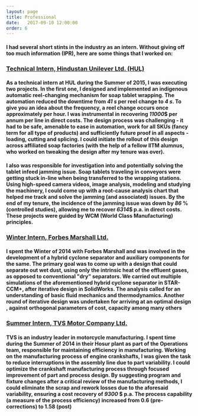 ```yaml
---
layout: page 
title: Professional 
date:   2017-09-10 12:00:00
order: 6
---
```


<h4>I had several short stints in the industry as an intern. Without giving off too much information (IPR), here are some things that I worked on:</h4>

<h3><u><a href="https://www.hul.co.in/">Technical Intern, Hindustan Unilever Ltd. (HUL)</a></u></h3>
<h4> As a technical intern at HUL during the Summer of 2015, I was executing two projects. In the first one, I designed and implemented an indigenous automatic reel-changing mechanism for soap tablet wrapping. The automation reduced the downtime from <em>41 s</em> per reel change to <em>4 s</em>. To give you an idea about the frequency, a reel change occurs once approximately per hour. I was instrumental in recovering <em>11000</em>$ per annum per line in direct costs. The design process was challenging - it had to be safe, amenable to ease in automation, work for all SKUs (fancy term for all type of products) and sufficiently future proof in all aspects - loading, cutting and splicing. I could initiate the rollout of this design across affiliated soap factories (with the help of a fellow IITM alumnus, who worked on tweaking the design after my tenure was over). </h4>

<h4> I also was responsible for investigation into and potentially solving the tablet infeed jamming issue. Soap tablets traveling in conveyors were getting stuck in-line when being transferred to the wrapping stations. Using high-speed camera videos, image analysis, modeling and studying the machinery, I could come up with a root-cause analysis chart that helped me track and solve the jamming (and associated) issues. By the end of my tenure, the incidence of the jamming issue was down by <em>86</em> % (controlled studies), allowing me to recover <em>6314</em>$ p.a. in direct costs. These projects were guided by WCM (World Class Manufacturing) principles. </h4>
<p></p>

<h3><u><a href="https://www.forbesmarshall.com/default.aspx"> Winter Intern, Forbes Marshall Ltd.</a></u></h3>
<h4> I spent the Winter of 2014 with Forbes Marshall and was involved in the development of a hybrid cyclone separator and auxiliary components for the same. The primary goal was to come up with a design that could separate out wet dust, using only the intrinsic heat of the effluent gases, as opposed to conventional "dry" separators. We carried out multiple simulations of the aforementioned hybrid cyclone separator in STAR-CCM+, after iterative design in SolidWorks. The analysis called for an understanding of basic fluid mechanics and thermodynamics. Another round of iterative design was undertaken for arriving at an optimal design , against orthogonal parameters of cost, capacity among many others</h4>
<p></p>

<h3><u><a href="https://www.tvsmotor.com/">Summer Intern, TVS Motor Company Ltd. </a></u></h3>
<h4> TVS is an industry leader in motorcycle manufacturing. I spent time during the Summer of 2014 in their Hosur plant as part of the Operations team, responsible for maintaining efficiency in manufacturing. Working on the manufacturing process of engine crankshafts, I was given the task to reduce interruptions in the assembly line due to part variability. I could optimize the crankshaft manufacturing process through focused improvement of part and process design. By suggesting program and fixture changes after a critical review of the manufacturing methods, I could eliminate the scrap and rework losses due to the aforesaid variability, ensuring a cost recovery of <em>9300</em> $ p.a. The process capability (a measure of the process efficiency) increased from 0.6 (pre-corrections) to 1.58 (post)</h4>
<p></p>